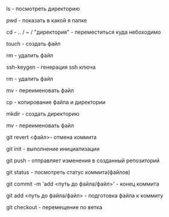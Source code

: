 ls - посмотреть директорию

pwd - показать в какой я папке

cd - .. / ~ / "директория" - переместиться куда небоходимо

touch - создать файл

rm - удалить файл

ssh-keygen - генерация ssh ключа

rm - удалить файл

mv - переименовать файл

cp - копирование файла и директории

mkdir - создать директорию

mv - переименовать файл

git revert <файл>- отмена коммита

git init - выполнение инициализации

git push - отправляет изменения в созданный репозиторий

git status - посмотреть статус коммита(файлов)

git commit -m 'add <путь до файла/файл>' - конец коммита

git add <путь до файла/файл> - подготовка файла к коммиту

git checkout - перемещение по ветка
